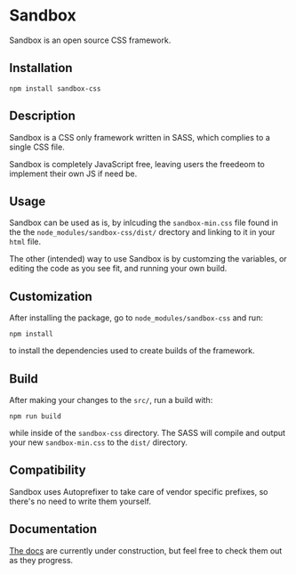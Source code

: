 # Sandbox
Sandbox is an open source CSS framework. 

## Installation
```
npm install sandbox-css
```

## Description
Sandbox is a CSS only framework written in SASS, which complies to a single CSS file.

Sandbox is completely JavaScript free, leaving users the freedeom to implement their own JS if need be.

## Usage
Sandbox can be used as is, by inlcuding the `sandbox-min.css` file found in the the `node_modules/sandbox-css/dist/` drectory and linking to it in your `html` file.

The other (intended) way to use Sandbox is by customzing the variables, or editing the code as you see fit, and running your own build.

## Customization
After installing the package, go to `node_modules/sandbox-css` and run:

```
npm install
```

to install the dependencies used to create builds of the framework. 

## Build
After making your changes to the `src/`, run a build with:

```
npm run build
```

while inside of the `sandbox-css` directory. The SASS will compile and output your new `sandbox-min.css` to the `dist/` directory.

## Compatibility
Sandbox uses Autoprefixer to take care of vendor specific prefixes, so there's no need to write them yourself. 

## Documentation
[The docs](https://dlcnine.github.io/sandbox/) are currently under construction, but feel free to check them out as they progress. 